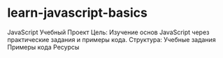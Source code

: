# learn-javascript-basics
JavaScript Учебный Проект Цель: Изучение основ JavaScript через практические задания и примеры кода.  Структура: Учебные задания Примеры кода Ресурсы
